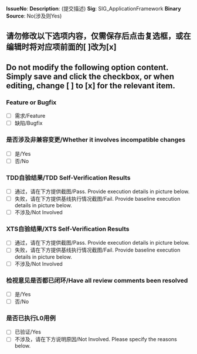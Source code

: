 **IssueNo**:
**Description**: (提交描述)
**Sig**: SIG_ApplicationFramework
**Binary Source**: No(涉及则Yes)

## 请勿修改以下选项内容，仅需保存后点击复选框，或在编辑时将对应项前面的[ ]改为[x]
## Do not modify the following option content. Simply save and click the checkbox, or when editing, change [ ] to [x] for the relevant item.
### Feature or Bugfix
- [ ] 需求/Feature
- [ ] 缺陷/Bugfix
### 是否涉及非兼容变更/Whether it involves incompatible changes
- [ ] 是/Yes
- [ ] 否/No
### TDD自验结果/TDD Self-Verification Results
- [ ] 通过，请在下方提供截图/Pass. Provide execution details in picture below.
- [ ] 失败，请在下方提供基线执行情况截图/Fail. Provide baseline execution details in picture below.
- [ ] 不涉及/Not Involved
### XTS自验结果/XTS Self-Verification Results
- [ ] 通过，请在下方提供截图/Pass. Provide execution details in picture below.
- [ ] 失败，请在下方提供基线执行情况截图/Fail. Provide baseline execution details in picture below.
- [ ] 不涉及/Not Involved
### 检视意见是否都已闭环/Have all review comments been resolved
- [ ] 是/Yes
- [ ] 否/No
### 是否已执行L0用例
- [ ] 已验证/Yes
- [ ] 不涉及，请在下方说明原因/Not Involved. Please specify the reasons below.

